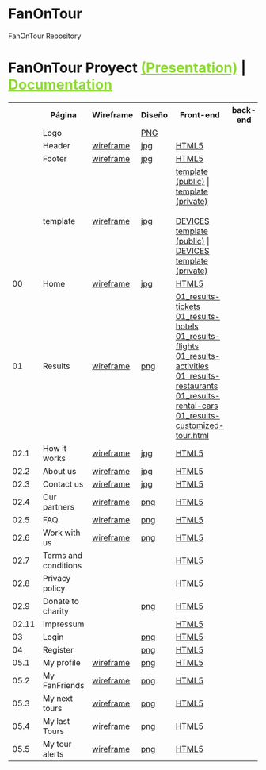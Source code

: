 FanOnTour
=========

FanOnTour Repository

<h1>FanOnTour Proyect <a style="color: #8fda33" href="wireframes/fanontour-presentation.ppt">(Presentation)</a> | <a style="color: #8fda33" href="ui/">Documentation</a></h1>

<table width="100%">
  <tr>
    <th scope="col">&nbsp;</th>
    <th scope="col">Página</th>
    <th scope="col">Wireframe</th>
    <th scope="col">Diseño</th>
    <th scope="col">Front-end</th>
    <th scope="col">back-end</th>
  </tr> 
  <tr>
    <td></td>
    <td>Logo</td>
    <td></td>
    <td class="ok"><a target="_blank" href="design/resources/logos/logo.png">PNG</a></td>
    <td>&nbsp;</td>
    <td>&nbsp;</td>
  </tr> 
  <tr>
    <td></td>
    <td>Header</td>
    <td class="ok"><a target="_blank" href="wireframes/header.png">wireframe</a></td>
    <td class="ok"><a target="_blank" href="design/template/template.jpg">jpg</a></td>
    <td class="ok"><a target="_blank" href="include/template/header.html">HTML5</a></td>
    <td>&nbsp;</td>
  </tr>
  <tr>
    <td></td>
    <td>Footer</td>
    <td class="ok"><a target="_blank" href="wireframes/footer.png">wireframe</a></td>
    <td class="ok"><a target="_blank" href="design/template/template.jpg">jpg</a></td>
    <td class="ok"><a target="_blank" href="include/template/footer.html">HTML5</a></td>
    <td>&nbsp;</td>
  </tr>
  <tr>
    <td></td>
    <td>template</td>
    <td class="ok"><a target="_blank" href="wireframes/template.png">wireframe</a></td>
    <td class="ok"><a target="_blank" href="design/template/template.jpg">jpg</a></td>
    <td class="ok"><a target="_blank" href="template.html">template (public)</a> | <a target="_blank" href="template-login.html">template (private)</a><br><br><a target="_blank" href="http://www.responsinator.com/?url=jmocana.eu%2Ffanontour%2F">DEVICES template (public)</a> | <a target="_blank" href="http://www.responsinator.com/?url=http%3A%2F%2Fjmocana.eu%2Ffanontour%2Ftemplate-login.html">DEVICES template (private)</a></td>
    <td class="ok">&nbsp;</td>
  </tr>
  <tr>
    <td>00</td>
    <td>Home</td>
    <td class="ok"><a class="fancybox" target="_blank" href="wireframes/00_home.png">wireframe</a></td>
    <td class="ok"><a target="_blank" href="design/00_home.jpg">jpg</a></td>
  <td class="ok"><a target="_blank" href="00_home.html">HTML5</a></td>
  <td class="ok">&nbsp;</td>
  </tr>
  <tr>
    <td>01</td>
    <td>Results</td>
    <td class="ok"><a target="_blank" href="wireframes/results.png">wireframe</a></td>
    <td class="ok"><a target="_blank" href="design/results.png">png</a></td>
  <td class="ok"><a target="_blank" href="01_results-tickets.html">01_results-tickets</a> <br><a target="_blank" href="01_results-hotels.html">01_results-hotels</a> <br><a target="_blank" href="01_results-flights.html">01_results-flights</a> <br><a target="_blank" href="01_results-activities.html">01_results-activities</a> <br><a target="_blank" href="01_results-restaurants.html">01_results-restaurants</a> <br><a target="_blank" href="01_results-rental-cars.html">01_results-rental-cars</a> <br><a target="_blank" href="01_results-customized-tour.html">01_results-customized-tour.html</a></td>
  <td class="ok">&nbsp;</td>
  </tr>
  <tr>
    <td>02.1</td>
    <td>How it works</td>
    <td class="ok"><a class="fancybox" target="_blank" href="wireframes/how-it-works.png">wireframe</a></td>
    <td class="ok"><a target="_blank" href="design/02_how-it-works.png">jpg</a></td>
    <td class="ok"><a target="_blank" href="02_how-it-works.html">HTML5</a></td>
  <td class="ok">&nbsp;</td>
  </tr>
  <tr>
    <td>02.2</td>
    <td>About us</td>
    <td class="ok"><a class="fancybox" target="_blank" href="wireframes/about-us.png">wireframe</a></td>
    <td class="ok"><a target="_blank" href="design/02_about-us.jpg">jpg</a></td>
    <td class="ok"><a target="_blank" href="02_about-us.html">HTML5</a></td>
  <td class="ok">&nbsp;</td>
  </tr>
  <tr>
    <td>02.3</td>
    <td>Contact us</td>
    <td class="ok"><a class="fancybox" target="_blank" href="wireframes/02_contact-us.png">wireframe</a></td>
    <td class="ok"><a target="_blank" href="design/02_contact-us.jpg">jpg</a></td>
    <td class="ok"><a target="_blank" href="02_contact-us.html">HTML5</a></td>
    <td class="ok">&nbsp;</td>
  </tr>
  <tr>
    <td>02.4</td>
    <td>Our partners</td>
    <td class="ok"><a class="fancybox" target="_blank" href="wireframes/our-partners.png">wireframe</a></td>
    <td class="ok"><a target="_blank" href="design/02_our-suppliers.png">png</a></td>
    <td class="ok"><a target="_blank" href="02_our-suppliers.html">HTML5</a></td>
    <td class="ok">&nbsp;</td>
  </tr>
  <tr>
    <td>02.5</td>
    <td>FAQ</td>
    <td class="ok"><a class="fancybox" target="_blank" href="wireframes/help.png">wireframe</a></td>
    <td class="ok"><a target="_blank" href="design/02_help.png">png</a></td>
  <td class="ok"><a target="_blank" href="02_help.html">HTML5</a></td>
  <td class="ok">&nbsp;</td>
  </tr>
  <tr>
    <td>02.6</td>
    <td>Work with us</td>
    <td class="ok"><a class="fancybox" target="_blank" href="wireframes/work-with-us.png">wireframe</a></td>
    <td class="ok"><a target="_blank" href="design/02_work-with-us.png">png</a></td>
    <td class="ok"><a target="_blank" href="02_work-with-us.html">HTML5</a></td>
    <td class="ok">&nbsp;</td>
  </tr>
  <tr>
    <td>02.7</td>
    <td>Terms and conditions</td>
    <td class="ok"><a class="fancybox" target="_blank" href="diseno//05_user/login/user-login."></a></td>
    <td class="ok"><a target="_blank" href="usuario/login."></a></td>
    <td class="ok"><a target="_blank" href="include/modals/terms-conditions.html">HTML5</a></td>
    <td class="ok">&nbsp;</td>
  </tr>
  <tr>
    <td>02.8</td>
    <td>Privacy policy</td>
    <td class="ok">&nbsp;</td>
    <td class="ok">&nbsp;</td>
    <td class="ok"><a target="_blank" href="include/modals/privacy-policy.html">HTML5</a></td>
    <td class="ok">&nbsp;</td>
  </tr>
  <tr>
    <td>02.9</td>
    <td>Donate to charity</td>
    <td class="ok"><a class="fancybox" target="_blank" href="wireframes/work-with-us.png"></a></td>
    <td class="ok"><a target="_blank" href="design/02_fanontour-fundation.png">png</a></td>
  <td class="ok"><a target="_blank" href="02_fanontour-fundation.html">HTML5</a></td>
  <td class="ok">&nbsp;</td>
  </tr>
  <tr>
    <td>02.11</td>
    <td>Impressum</td>
    <td class="ok"><a class="fancybox" target="_blank" href="diseno//05_user/amigos/user-perfil-amigos."></a></td>
    <td class="ok"></td>
  <td class="ok"><a target="_blank" href="include/modals/impressum.html">HTML5</a></td>
  <td class="ok">&nbsp;</td>
  </tr>
  <tr>
    <td>03</td>
    <td>Login</td>
    <td class="ok"><a class="fancybox" target="_blank" href="diseno//05_user/grupos/user-perfil-grupos."></a></td>
    <td class="ok"><a target="_blank" href="design/03_log-in.png">png</a></td>
  <td class="validacion"><a target="_blank" href="03_log-in.html">HTML5</a></td>
  <td class="ok">&nbsp;</td>
  </tr>
  <tr>
    <td>04</td>
    <td>Register</td>
    <td class="ok"><a class="fancybox" target="_blank" href="diseno//05_user/subir-video."></a></td>
    <td class="ok"><a target="_blank" href="design/04_register.png">png</a></td>
  <td class="validacion"><a target="_blank" href="04_register.html">HTML5</a></td>
  <td class="ok">&nbsp;</td>
  </tr>
  <tr>
    <td>05.1</td>
    <td>My profile</td>
    <td class="ok"><a class="fancybox" target="_blank" href="wireframes/my-profile.png">wireframe</a></td>
    <td class="ok"><a target="_blank" href="design/05_my-profile.png">png</a></td>
  <td class="validacion"><a target="_blank" href="05_my-profile.html">HTML5</a></td>
  <td class="ok">&nbsp;</td>
  </tr>  
  <tr>
    <td>05.2</td>
    <td>My FanFriends</td>
    <td class="ok"><a class="fancybox" target="_blank" href="wireframes/my-fanfriends.png">wireframe</a></td>
    <td class="ok"><a target="_blank" href="design/05_my-fanfriends.png">png</a></td>
  <td class="validacion"><a target="_blank" href="05_my-fanfriends.html">HTML5</a></td>
  <td class="ok">&nbsp;</td>
  </tr>
  <tr>
    <td>05.3</td>
    <td>My next tours</td>
    <td class="ok"><a class="fancybox" target="_blank" href="wireframes/my-next-tours.png">wireframe</a></td>
    <td class="ok"><a target="_blank" href="design/05_my-next-tours.png">png</a></td>
  <td class="validacion"><a target="_blank" href="05_my-next-tours.html">HTML5</a></td>
  <td class="ok">&nbsp;</td>
  </tr>
  <tr>
    <td>05.4</td>
    <td>My last Tours</td>
    <td class="ok"><a class="fancybox" target="_blank" href="wireframes/my-last-tours.png">wireframe</a></td>
    <td class="ok"><a target="_blank" href="design/05_my-last-tours.png">png</a></td>
  <td class="validacion"><a target="_blank" href="05_my-last-tours.html">HTML5</a></td>
  <td class="ok">&nbsp;</td>
  </tr>
  <tr>
    <td>05.5</td>
    <td>My tour alerts</td>
    <td class="ok"><a class="fancybox" target="_blank" href="wireframes/my-tour-alerts.png">wireframe</a></td>
    <td class="ok"><a target="_blank" href="design/05_my-tour-alerts.png">png</a></td>
  <td class="validacion"><a target="_blank" href="05_my-tour-alerts.html">HTML5</a></td>
  <td class="ok">&nbsp;</td>
  </tr> 
</table>

